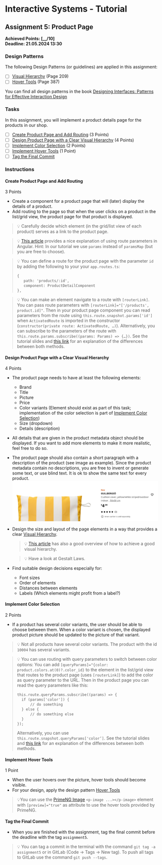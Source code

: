 # Interactive Systems - Tutorial

## Assignment 5: Product Page

**Achieved Points: [__/10]**  
**Deadline: 21.05.2024 13:30**

### Design Patterns

The following Design Patterns (or guidelines) are applied in this assignment:

- [ ] [Visual Hierarchy](https://ebookcentral.proquest.com/lib/uni-konstanz/reader.action?docID=5996435&ppg=229) (Page 209)
- [ ] [Hover Tools](https://ebookcentral.proquest.com/lib/uni-konstanz/reader.action?docID=5996435&ppg=407) (Page 387)

You can find all design patterns in the book [Designing Interfaces: Patterns for Effective Interaction Design](https://ebookcentral.proquest.com/lib/uni-konstanz/detail.action?docID=5996435)

### Tasks

In this assignment, you will implement a product details page for the products in our shop.

- [ ] [Create Product Page and Add Routing](#create-product-page-and-add-routing) (3 Points)
- [ ] [Design Product Page with a Clear Visual Hierarchy](#design-product-page-with-a-clear-visual-hierarchy) (4 Points)
- [ ] [Implement Color Selection](#implement-color-selection) (2 Points)
- [ ] [Implement Hover Tools](#implement-hover-tools) (1 Point)
- [ ] [Tag the Final Commit](#tag-the-final-commit)

### Instructions

#### Create Product Page and Add Routing
3 Points

- Create a component for a product page that will (later) display the details of a product.
- Add routing to the page so that when the user clicks on a product in the list/grid view, the product page for that product is displayed.
> 💡 Carefully decide which element (in the grid/list view of each product) serves as a link to the product page.

> 💡 [This article](https://www.samjulien.com/how-to-use-route-parameters-in-angular) provides a nice explanation of using route parameters in Angular. Hint: In our tutorial we use `params` instead of `paramsMap` (but you are free to choose).

> 💡 You can define a route for the product page with the parameter `id` by adding the following to your your `app.routes.ts`:
> ```
> {
>    path: 'products/:id',
>    component: ProductDetailComponent
> },
>```

> 💡 You can make an element navigate to a route with `[routerLink]`. You can pass route parameters with `[routerLink]="['/products', product.id]"`. Then in your product page component you can read parameters from the route using `this.route.snapshot.params['id']` when `ActivatedRoute` is imported in the constructor (`constructor(private route: ActivatedRoute, …)`). Alternatively, you can subscribe to the parameters of the route with `this.route.params.subscribe((params: Params) => {…})`. See the tutorial slides and [this link](https://www.samjulien.com/how-to-use-route-parameters-in-angular) for an explanation of the differences between both methods.

#### Design Product Page with a Clear Visual Hierarchy
4 Points

- The product page needs to have at least the following elements:
  - Brand
  - Title
  - Picture
  - Price
  - Color variants (Element should exist as part of this task; implementation of the color selection is part of [Implement Color Selection](#implement-color-selection))
  - Size (dropdown)
  - Details (description)
- All details that are given in the product metadata object should be displayed. If you want to add more elements to make it more realistic, feel free to do so.
- The product page should also contain a short paragraph with a description of the product (see image as example). Since the product metadata contain no descriptions, you are free to invent or generate some text, or use blind text. It is ok to show the same text for every product.  
  <img src="images/pillow-description-english.png"  width="600">
- Design the size and layout of the page elements in a way that provides a clear [Visual Hierarchy](https://ebookcentral.proquest.com/lib/uni-konstanz/reader.action?docID=5996435&ppg=229).
  > 💡 [This article](https://www.nngroup.com/articles/visual-hierarchy-ux-definition/) has also a good overview of how to achieve a good visual hierarchy.
  
  > 💡 Have a look at Gestalt Laws. 
- Find suitable design decisions especially for:
  - Font sizes
  - Order of elements
  - Distances between elements
  - Labels (Which elements might profit from a label?)

#### Implement Color Selection
2 Points

- If a product has several color variants, the user should be able to choose between them. When a color variant is chosen, the displayed product picture should be updated to the picture of that variant.
> 💡 Not all products have several color variants. The product with the id `10004` has several variants.

> 💡 You can use routing with query parameters to switch between color options:
> You can add `[queryParams]="{color: product.colors.at(0)?.color_id}` to the element in the list/grid view that routes to the product page (uses `[routerLink]`) to add the color as query parameter to the URL. Then in the product page you can read the query parameters like this:
> ```
> this.route.queryParams.subscribe((params) => {
>   if (params['color']) {
>       // do something
>   } else {
>       // do something else
>   }
> });
>```
> Alternatively, you can use `this.route.snapshot.queryParams['color’]`. See the tutorial slides and [this link](https://www.samjulien.com/how-to-use-route-parameters-in-angular) for an explanation of the differences between both methods.

#### Implement Hover Tools
1 Point

- When the user hovers over the picture, hover tools should become visible.
- For your design, apply the design pattern [Hover Tools](https://ebookcentral.proquest.com/lib/uni-konstanz/reader.action?docID=5996435&ppg=407)
> 💡You can use the [PrimeNG Image](https://primeng.org/image) `<p-image ...></p-image>` element with `[preview]="true"` as attribute to use the hover tools provided by PrimeNG.

#### Tag the Final Commit

- When you are finished with the assignment, tag the final commit before the deadline with the tag `assignment5`.

> 💡 You can tag a commit in the terminal with the command `git tag -a assignment5` or in GitLab (Code -> Tags -> New tag). To push all tags to GitLab use the command `git push --tags`.


